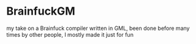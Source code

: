 # BrainfuckGM
my take on a Brainfuck compiler written in GML, been done before many times by other people, I mostly made it just for fun
